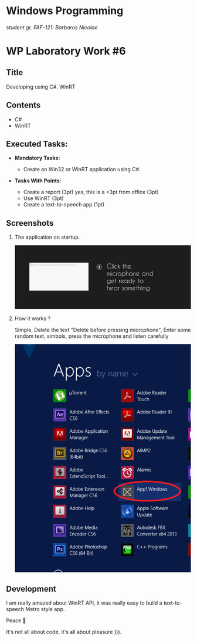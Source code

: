 # Windows Programming
###### student gr. FAF-121: Barbaroș Nicolae
# WP Laboratory Work #6

## Title

Developing using C#. WinRT

## Contents

  - C#
  - WinRT

## Executed Tasks:
  - **Mandatory Tasks:**
    - Create an Win32 or WinRT application using C#.
  
  - **Tasks With Points:**
    - Create a report (3pt) yes, this is a +3pt from office (3pt)
    - Use WinRT (3pt)
    - Create a text-to-speech app (1pt)

## Screenshots

1. The application on startup.

    ![Screenshot1](https://raw.githubusercontent.com/TUM-FAF/FAF-121-Barbaros-Nicolae/master/WP/Lab%236/StartUp.png)

2. How it works ?

    Simple, Delete the text "Delete before pressing microphone", Enter some random text, simbols, press the microphone and listen carefully 
    
    ![Screenshot2](https://raw.githubusercontent.com/TUM-FAF/FAF-121-Barbaros-Nicolae/master/WP/Lab%236/InMetro.png)

## Development
I am really amazed about WinRT API, it was really easy to build a text-to-speech Metro style app. 

Peace 

It's not all about code, it's all about pleasure ))).









